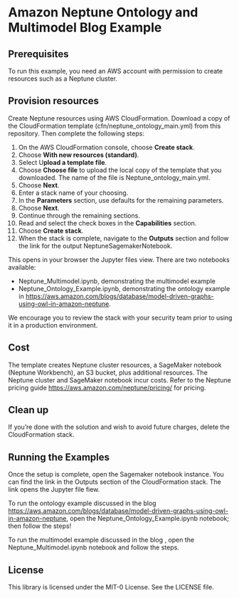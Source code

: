 # Amazon Neptune Ontology and Multimodel Blog Example

## Prerequisites
To run this example, you need an AWS account with permission to create resources such as a Neptune cluster. 

## Provision resources
Create Neptune resources using AWS CloudFormation. Download a copy of the CloudFormation template (cfn/neptune_ontology_main.yml) from this repository. Then complete the following steps:

1.	On the AWS CloudFormation console, choose **Create stack**.
2.	Choose **With new resources (standard)**.
3.	Select U**pload a template file**.  
4.	Choose **Choose file** to upload the local copy of the template that you downloaded. The name of the file is Neptune_ontology_main.yml. 
5.	Choose **Next**.
6.	Enter a stack name of your choosing. 
7.	In the **Parameters** section, use defaults for the remaining parameters.
8.	Choose **Next**.
9.	Continue through the remaining sections.
10.	Read and select the check boxes in the **Capabilities** section.
11.	Choose **Create stack**.
12.	When the stack is complete, navigate to the **Outputs** section and follow the link for the output NeptuneSagemakerNotebook. 

This opens in your browser the Jupyter files view. There are two notebooks available: 
- Neptune_Multimodel.ipynb, demonstrating the multimodel example
- Neptune_Ontology_Example.ipynb, demonstrating the ontology example in <https://aws.amazon.com/blogs/database/model-driven-graphs-using-owl-in-amazon-neptune>.

We encourage you to review the stack with your security team prior to using it in a production environment.

## Cost
The template creates Neptune cluster resources, a SageMaker notebook (Neptune Workbench), an S3 bucket, plus additional resources. The Neptune cluster and SageMaker notebook incur costs.  Refer to the Neptune pricing guide <https://aws.amazon.com/neptune/pricing/> for pricing. 

## Clean up
If you’re done with the solution and wish to avoid future charges, delete the CloudFormation stack. 

## Running the Examples
Once the setup is complete, open the Sagemaker notebook instance. You can find the link in the Outputs section of the CloudFormation stack. The link opens the Jupyter file fiew. 

To run the ontology example discussed in the blog <https://aws.amazon.com/blogs/database/model-driven-graphs-using-owl-in-amazon-neptune>, open the Neptune_Ontology_Example.ipynb notebook; then follow the steps! 

To run the multimodel example discussed in the blog <TBD>, open the Neptune_Multimodel.ipynb notebook and follow the steps.

## License
This library is licensed under the MIT-0 License. See the LICENSE file.


